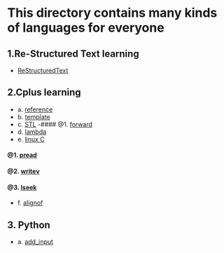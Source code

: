 # This directory contains many kinds of languages for everyone
## 1.Re-Structured Text learning
- [ReStructuredText](./ReStructuredText.rst)
## 2.Cplus learning
- a. [reference](./C_plus/reference/)
- b. [template](./C_plus/template/)
- c. [STL](./C_plus/STL/)
-#### @1. [forward](./C_plus/STL/forward/)
- d. [lambda](./C_plus/lambda/)
- e. [linux C](./C_plus/linux_c/)
#### @1. [pread](./C_plus/linux_c/pread/)
#### @2. [writev](./C_plus/linux_c/writev/)
#### @3. [lseek](./C_plus/linux_c/lseek/)
- f. [alignof](./C_plus/alignof/)
## 3. Python
- a. [add_input](./python/add_input.py)

